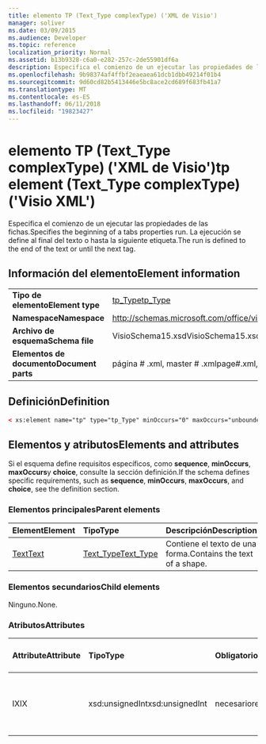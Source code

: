 ```yaml
---
title: elemento TP (Text_Type complexType) ('XML de Visio')
manager: soliver
ms.date: 03/09/2015
ms.audience: Developer
ms.topic: reference
localization_priority: Normal
ms.assetid: b13b9328-c6a0-e282-257c-2de55901df6a
description: Especifica el comienzo de un ejecutar las propiedades de las fichas. La ejecución se define al final del texto o hasta la siguiente etiqueta.
ms.openlocfilehash: 9b98374af4ffbf2eaeaea61dcb1dbb49214f01b4
ms.sourcegitcommit: 9d60cd82b5413446e5bc8ace2cd689f683fb41a7
ms.translationtype: MT
ms.contentlocale: es-ES
ms.lasthandoff: 06/11/2018
ms.locfileid: "19823427"
---
```

# <a name="tp-element-texttype-complextype-visio-xml"></a><span data-ttu-id="b4ffd-104">elemento TP (Text_Type complexType) ('XML de Visio')</span><span class="sxs-lookup"><span data-stu-id="b4ffd-104">tp element (Text_Type complexType) ('Visio XML')</span></span>

<span data-ttu-id="b4ffd-105">Especifica el comienzo de un ejecutar las propiedades de las fichas.</span><span class="sxs-lookup"><span data-stu-id="b4ffd-105">Specifies the beginning of a tabs properties run.</span></span> <span data-ttu-id="b4ffd-106">La ejecución se define al final del texto o hasta la siguiente etiqueta.</span><span class="sxs-lookup"><span data-stu-id="b4ffd-106">The run is defined to the end of the text or until the next tag.</span></span>
  
## <a name="element-information"></a><span data-ttu-id="b4ffd-107">Información del elemento</span><span class="sxs-lookup"><span data-stu-id="b4ffd-107">Element information</span></span>

|||
|:-----|:-----|
|<span data-ttu-id="b4ffd-108">**Tipo de elemento**</span><span class="sxs-lookup"><span data-stu-id="b4ffd-108">**Element type**</span></span> <br/> |[<span data-ttu-id="b4ffd-109">tp_Type</span><span class="sxs-lookup"><span data-stu-id="b4ffd-109">tp_Type</span></span>](tp_type-complextypevisio-xml.md) <br/> |
|<span data-ttu-id="b4ffd-110">**Namespace**</span><span class="sxs-lookup"><span data-stu-id="b4ffd-110">**Namespace**</span></span> <br/> |http://schemas.microsoft.com/office/visio/2012/main  <br/> |
|<span data-ttu-id="b4ffd-111">**Archivo de esquema**</span><span class="sxs-lookup"><span data-stu-id="b4ffd-111">**Schema file**</span></span> <br/> |<span data-ttu-id="b4ffd-112">VisioSchema15.xsd</span><span class="sxs-lookup"><span data-stu-id="b4ffd-112">VisioSchema15.xsd</span></span>  <br/> |
|<span data-ttu-id="b4ffd-113">**Elementos de documento**</span><span class="sxs-lookup"><span data-stu-id="b4ffd-113">**Document parts**</span></span> <br/> |<span data-ttu-id="b4ffd-114">página # .xml, master # .xml</span><span class="sxs-lookup"><span data-stu-id="b4ffd-114">page#.xml, master#.xml</span></span>  <br/> |
   
## <a name="definition"></a><span data-ttu-id="b4ffd-115">Definición</span><span class="sxs-lookup"><span data-stu-id="b4ffd-115">Definition</span></span>

```XML
< xs:element name="tp" type="tp_Type" minOccurs="0" maxOccurs="unbounded" ></xs:element >
```

## <a name="elements-and-attributes"></a><span data-ttu-id="b4ffd-116">Elementos y atributos</span><span class="sxs-lookup"><span data-stu-id="b4ffd-116">Elements and attributes</span></span>

<span data-ttu-id="b4ffd-117">Si el esquema define requisitos específicos, como **sequence**, **minOccurs**, **maxOccurs**y **choice**, consulte la sección definición.</span><span class="sxs-lookup"><span data-stu-id="b4ffd-117">If the schema defines specific requirements, such as **sequence**, **minOccurs**, **maxOccurs**, and **choice**, see the definition section.</span></span> 
  
### <a name="parent-elements"></a><span data-ttu-id="b4ffd-118">Elementos principales</span><span class="sxs-lookup"><span data-stu-id="b4ffd-118">Parent elements</span></span>

|<span data-ttu-id="b4ffd-119">**Element**</span><span class="sxs-lookup"><span data-stu-id="b4ffd-119">**Element**</span></span>|<span data-ttu-id="b4ffd-120">**Tipo**</span><span class="sxs-lookup"><span data-stu-id="b4ffd-120">**Type**</span></span>|<span data-ttu-id="b4ffd-121">**Descripción**</span><span class="sxs-lookup"><span data-stu-id="b4ffd-121">**Description**</span></span>|
|:-----|:-----|:-----|
|[<span data-ttu-id="b4ffd-122">Text</span><span class="sxs-lookup"><span data-stu-id="b4ffd-122">Text</span></span>](text-element-shapesheet_type-complextypevisio-xml.md) <br/> |[<span data-ttu-id="b4ffd-123">Text_Type</span><span class="sxs-lookup"><span data-stu-id="b4ffd-123">Text_Type</span></span>](text_type-complextypevisio-xml.md) <br/> |<span data-ttu-id="b4ffd-124">Contiene el texto de una forma.</span><span class="sxs-lookup"><span data-stu-id="b4ffd-124">Contains the text of a shape.</span></span>  <br/> |
   
### <a name="child-elements"></a><span data-ttu-id="b4ffd-125">Elementos secundarios</span><span class="sxs-lookup"><span data-stu-id="b4ffd-125">Child elements</span></span>

<span data-ttu-id="b4ffd-126">Ninguno.</span><span class="sxs-lookup"><span data-stu-id="b4ffd-126">None.</span></span>
  
### <a name="attributes"></a><span data-ttu-id="b4ffd-127">Atributos</span><span class="sxs-lookup"><span data-stu-id="b4ffd-127">Attributes</span></span>

|<span data-ttu-id="b4ffd-128">**Attribute**</span><span class="sxs-lookup"><span data-stu-id="b4ffd-128">**Attribute**</span></span>|<span data-ttu-id="b4ffd-129">**Tipo**</span><span class="sxs-lookup"><span data-stu-id="b4ffd-129">**Type**</span></span>|<span data-ttu-id="b4ffd-130">**Obligatorio**</span><span class="sxs-lookup"><span data-stu-id="b4ffd-130">**Required**</span></span>|<span data-ttu-id="b4ffd-131">**Descripción**</span><span class="sxs-lookup"><span data-stu-id="b4ffd-131">**Description**</span></span>|<span data-ttu-id="b4ffd-132">**Valores posibles**</span><span class="sxs-lookup"><span data-stu-id="b4ffd-132">**Possible values**</span></span>|
|:-----|:-----|:-----|:-----|:-----|
|<span data-ttu-id="b4ffd-133">IX</span><span class="sxs-lookup"><span data-stu-id="b4ffd-133">IX</span></span>  <br/> |<span data-ttu-id="b4ffd-134">xsd:unsignedInt</span><span class="sxs-lookup"><span data-stu-id="b4ffd-134">xsd:unsignedInt</span></span>  <br/> |<span data-ttu-id="b4ffd-135">necesario</span><span class="sxs-lookup"><span data-stu-id="b4ffd-135">required</span></span>  <br/> |<span data-ttu-id="b4ffd-136">Índice de base cero del elemento dentro de su elemento primario.</span><span class="sxs-lookup"><span data-stu-id="b4ffd-136">The zero-based index of the element within its parent element.</span></span>  <br/> |<span data-ttu-id="b4ffd-137">Valores del tipo xsd:unsignedInt.</span><span class="sxs-lookup"><span data-stu-id="b4ffd-137">Values of the xsd:unsignedInt type.</span></span>  <br/> |
   

